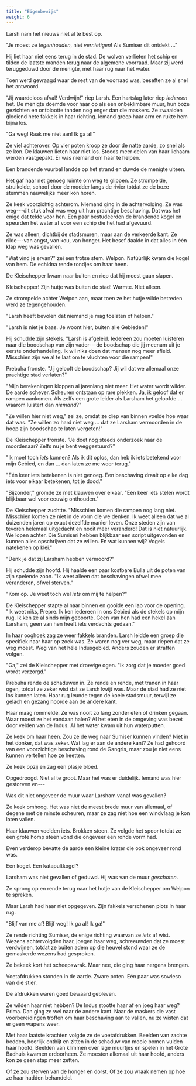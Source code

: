 ```yaml
---
title: "Eigenbewijs"
weight: 6
---
```


Larsh nam het nieuws niet al te best op.

"Je moest ze _tegenhouden_, niet _vernietigen_! Als Sumiser dit ontdekt ..."

Hij liet haar niet eens terug in de stad. De wolven verlieten het schip en tilden de laatste manden terug naar de algemene voorraad. Maar zij werd teruggeduwd door de menigte, met haar rug naar het water.

Toen werd gevraagd waar de rest van de voorraad was, beseften ze al snel het antwoord.

"Jij waardeloos afval! Verdwijn!" riep Larsh. Een hartslag later riep _iedereen_ het. De menigte doemde voor haar op als een onbeklimbare muur, hun boze gezichten en ontblootte tanden nog enger dan die maskers. Ze zwaaiden gloeiend hete fakkels in haar richting. Iemand greep haar arm en rukte hem bijna los.

"Ga weg! Raak me niet aan! Ik ga al!"

Ze viel achterover. Op vier poten kroop ze door de natte aarde, zo snel als ze kon. De klauwen lieten haar niet los. Steeds meer delen van haar lichaam werden vastgepakt. Er was niemand om haar te helpen.

Een brandende vuurbal landde op het strand en duwde de menigte uiteen.

Het gaf haar net genoeg ruimte om weg te glippen. Ze strompelde, struikelde, schoof door de modder langs de rivier totdat ze de boze stemmen nauwelijks meer kon horen. 

Ze keek voorzichtig achterom. Niemand ging in de achtervolging. Ze was weg---dit stuk afval was weg uit hun prachtige beschaving. Dat was het enige dat telde voor hen. Een paar bestudeerden de brandende kogel en speurden het water af voor een schip die het had afgevuurd.

Ze was alleen, dichtbij de stadsmuren, maar aan de verkeerde kant. Ze rilde---van angst, van kou, van honger. Het besef daalde in dat alles in één klap weg was gevallen.

"Wat vind je ervan?" zei een trotse stem. Welpon. Natúúrlijk kwam die kogel van hem. De echidna rende rondjes om haar heen.

De Kleischepper kwam naar buiten en riep dat hij moest gaan slapen.

Kleischepper! Zijn hutje was buiten de stad! Warmte. Niet alleen. 

Ze strompelde achter Welpon aan, maar toen ze het hutje wilde betreden werd ze tegengehouden.

"Larsh heeft bevolen dat niemand je mag toelaten of helpen."

"Larsh is niet je baas. Je woont hier, buiten alle Gebieden!"

Hij schudde zijn stekels. "Larsh is afgeleid. Iedereen zou moeten luisteren naar die boodschap van zijn vader---de boodschap die jij meenam uit je eerste onderhandeling. Ik wil niks doen dat mensen nog meer afleid. Misschien zijn we al te laat om te vluchten voor die rampen!"

Prebuha fronste. "Jij gelooft de boodschap? Jij wil dat we allemaal onze prachtige stad verlaten?"

"Mijn berekeningen kloppen al jarenlang niet meer. Het water wordt wilder. De aarde schever. Scheuren ontstaan op rare plekken. Ja, ik geloof dat er rampen aankomen. Als zelfs een grote leider als Larsham het geloofde ... waarom luistert dan _niemand_?"

"Ze willen hier niet weg," zei ze, omdat ze diep van binnen voelde hoe waar dat was. "Ze willen zo hard niet weg ... dat ze Larsham vermoorden in de hoop zijn boodschap te laten vergeten!"

De Kleischepper fronste. "Je doet nog steeds onderzoek naar de moordenaar? Zelfs nu je bent weggestuurd?"

"Ik moet toch _iets_ kunnen? Als ik dit oplos, dan heb ik iets betekend voor mijn Gebied, en dan ... dan laten ze me weer terug."

"Eén keer iets betekenen is niet genoeg. Een beschaving draait op elke dag iets voor elkaar betekenen, tot je dood."

"Bijzonder," gromde ze met klauwen over elkaar. "Eén keer iets stelen wordt blijkbaar wel voor eeuwig onthouden."

De Kleischepper zuchtte. "Misschien komen die rampen nog lang niet. Misschien komen ze niet in de vorm die we denken. Ik weet alleen dat we al duizenden jaren op exact dezelfde manier leven. Onze steden zijn van tevoren helemaal uitgedacht en nooit meer veranderd! Dat is niet natuurlijk. We lopen achter. Die Sumiseri hebben blijkbaar een script uitgevonden en kunnen alles opschrijven dat ze willen. En wat kunnen wij? Vogels natekenen op klei."

"Denk je dat zij Larsham hebben vermoord?"

Hij schudde zijn hoofd. Hij haalde een paar kostbare Bulla uit de poten van zijn spelende zoon. "Ik weet alleen dat beschavingen ofwel mee veranderen, ofwel sterven."

"Kom op. Je weet toch wel _iets_ om mij te helpen?"

De Kleischepper stapte al naar binnen en gooide een lap voor de opening. "Ik weet niks, Prepre. Ik ken iedereen in ons Gebied als de stekels op mijn rug. Ik ken ze al sinds mijn geboorte. Geen van hen had een hekel aan Larsham, geen van hen heeft iets verdachts gedaan."

In haar ooghoek zag ze weer fakkels branden. Larsh leidde een groep die specifiek naar haar op zoek was. Ze waren nog ver weg, maar riepen dat ze weg moest. Weg van het héle Indusgebied. Anders zouden er straffen volgen.

"Ga," zei de Kleischepper met droevige ogen. "Ik zorg dat je moeder goed wordt verzorgd."

Prebuha rende de schaduwen in. Ze rende en rende, met tranen in haar ogen, totdat ze zeker wist dat ze Larsh kwijt was. Maar de stad had ze niet los kunnen laten. Haar rug leunde tegen de koele stadsmuur, terwijl ze gelach en gezang hoorde aan de andere kant.

Haar maag rommelde. Ze was nooit zo lang zonder eten of drinken gegaan. Waar moest ze het vandaan halen? Al het eten in de omgeving was bezet door velden van de Indus. Al het water kwam uit hun waterputten.

Ze keek om haar heen. Zou ze de weg naar Sumiser kunnen vinden? Niet in het donker, dat was zeker. Wat lag er aan de andere kant? Ze had gehoord van een voorzichtige beschaving rond de Gangris, maar zou je niet eens kunnen vertellen hoe ze heetten.

Ze keek opzij en zag een plasje bloed.

Opgedroogd. Niet al te groot. Maar het was er duidelijk. Iemand was hier gestorven en---

Was dit niet ongeveer de muur waar Larsham vanaf was gevallen?

Ze keek omhoog. Het was niet de meest brede muur van allemaal, of degene met de minste scheuren, maar ze zag niet hoe een windvlaag je kon laten vallen.

Haar klauwen voelden iets. Brokken steen. Ze volgde het spoor totdat ze een grote homp steen vond die ongeveer een ronde vorm had.

Even verderop bevatte de aarde een kleine krater die ook ongeveer rond was.

Een kogel. Een katapultkogel?

Larsham was niet gevallen of geduwd. Hij was van de muur _geschoten_.

Ze sprong op en rende terug naar het hutje van de Kleischepper om Welpon te spreken.

Maar Larsh had haar niet opgegeven. Zijn fakkels verschenen plots in haar rug.

"Blijf van me af! Blijf weg! Ik ga al! Ik ga!"

Ze rende richting Sumiser, de enige richting waarvan ze _iets_ af wist. Wezens achtervolgden haar, joegen haar weg, schreeuwden dat ze moest verdwijnen, totdat ze buiten adem op die heuvel stond waar ze de gemaskerde wezens had gesproken.

Ze bekeek kort het scheepswrak. Maar nee, die ging haar nergens brengen.

Voetafdrukken stonden in de aarde. Zware poten. Eén paar was sowieso van die stier.

De afdrukken waren goed bewaard gebleven.

Ze wilden haar niet hebben? De Indus stootte haar af en joeg haar weg? Prima. Dan ging ze wel naar de andere kant. Naar de maskers die vast voorbereidingen troffen om haar beschaving aan te vallen, nu ze wisten dat er geen wapens weer.

Met haar laatste krachten volgde ze de voetafdrukken. Beelden van zachte bedden, heerlijk ontbijt en zitten in de schaduw van mooie bomen vulden haar hoofd. Beelden van klimmen over lage muurtjes en spelen in het Grote Badhuis kwamen erdoorheen. Ze moesten allemaal uit haar hoofd, anders kon ze geen stap meer zetten.

Of ze zou sterven van de honger en dorst. Of ze zou wraak nemen op hoe ze haar hadden behandeld.